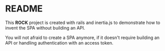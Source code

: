 # README

This **ROCK** project is created with rails and inertia.js to demonstrate how to invent the SPA without building an API.

You will not afraid to create a SPA anymore, if it doesn't require building an API or handling authentication with an access token.
